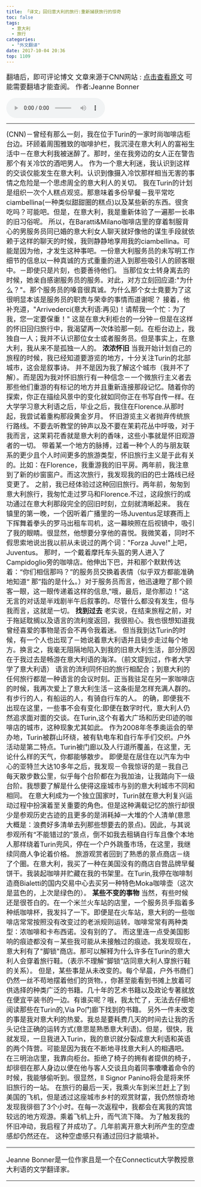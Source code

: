 ```yaml
---
title: 「译文」回归意大利的旅行:重新捕获旅行的惊奇
toc: false
tags:
  - 意大利 
  - 旅行 
categories:
  - "外文翻译"
date: 2017-10-04 20:36
top: 1109
---
```

<font size=4>

翻墙后，即可评论博文
文章来源于CNN网站 : [点击查看原文](http://edition.cnn.com/travel/article/return-trip-italy/index.html) 可能需要翻墙才能查阅。
作者:Jeanne Bonner

</font>
<!--more-->
<audio controls="controls" name="media" style="width:264px"  autoplay loop=true> <source src="/musics/wish.mp3"></audio>

***
<font size=4>
(CNN)－曾经有那么一刻，我在位于Turin的一家时尚咖啡店柜台边。环顾着周围雅致的咖啡护栏，我沉浸在意大利人的富裕生活中－在意大利我被迷醉了。那时，坐在我旁边的女人正在警告那个有关冷饮的酒吧男人。
作为一个意大利迷，我认识到这样的交谈仅能发生在意大利。认识到像摄入冷饮那样相当无害的事情之危险是一个思虑周全的意大利人的关切。
我在Turin的计划是组织一次个人糕点观览。那意味着多份早餐－我平常吃ciambellina(一种类似甜甜圈的糕点)以及某些新的东西。很贪吃吗？可能吧。但是，在意大利，我是重新体验了一遍那一长串的旧习俗呢。
所以，在Baratti&Milano咖啡店里的穿着制服背心的男服务员同已婚的意大利女人聊天就好像他的谋生手段就依赖于这样的聊天的时候，我则静静地享用我的ciambellina。可能是因为他，才发生这种事吧。一份意大利服务员的未写明工作细节的信息以一种真诚的方式重重的进入到那些吸引人的顾客眼中。－即使只是片刻，也要善待他们。
当那位女士转身离去的时候，她亲自感谢服务员的服务。对此，对方立刻回应道:"为什么？"。那个服务员的嗓音很真诚。为什么那个女士竟要为了这很明显本该是服务员的职责与荣幸的事情而道谢呢？
接着，他补充道，"Arrivederci(意大利语:再见)！请帮我一个忙：为了我，您一定要保重！"
这是在意大利柜台的一分钟－但是在这样的怀旧回归旅行中，我渴望再一次体验那一刻。在柜台边上，我独自一人；我并不认识那位女士或者服务员。但是事实上，在意大利，我从来不是孤独一人的。
<b>浓浓怀旧</b>
当我开始计划自己的旅程的时候，我已经知道要游览的地方，十分关注Turin的北部城市，这会是叙事诗。
并不是因为我了解这个城市（我并不了解）。而是因为我对怀旧旅行有一种信念－一个微旅行主义者去那些他们重游的有标记的地方并且重新连接那段记忆。随着你的探索，你正在描绘风景中的变化就如同你正在书写自传一样。在大学学习意大利语之后，毕业之后，我住在Florence.从那时起，我尝试着重构那段黄金岁月。
怀旧游览主义者抛弃传统旅行路线。不要去听教堂的钟声以及不要在茉莉花丛中呼吸，对于我而言，这茉莉花香就是意大利的香味，这些小事就是怀旧观游者的一切。
带着某一个地方的脉搏，过着一种个人的与朋友联系的更少且个人时间更多的旅游类型，怀旧旅行主义是于此有关的。比如：在Florence，我重游我的旧平房。两年前，我注意到了新的纱窗窗户。而这次旅行，我发现我的旧的巴士路线已经变更了。
之前，我已经体验过这种回旧旅行。两年前，匆匆到意大利旅行，我匆忙走过罗马和Florence.不过，这段旅行的成功通过在意大利那段完全的回旧时刻，立刻就清晰起来。
我在镇里的第一晚，一个因听着广播里的一场Juventus足球赛而上下挥舞着拳头的罗马出租车司机，这一幕映照在后视镜中，吸引了我的眼睛。很显然，他想要分享他的喜悦。我微笑着，同时不假思索地说出我以前从未说过的两个词："Forza Juve!"上吧，Juventus。
那时，一个戴着摩托车头盔的男人进入了Campidoglio旁的咖啡店。他伸出下巴，并和那个默默传达着：“你们相信那吗？”的服务员交换着表情（似乎双方都能准确地知道“ 那”指的是什么。）对于服务员而言，他迅速瞪了那个顾客一眼，这一眼传递着这样的信息,"哦，最后，是你那边！"这无言的对话是半戏剧半午后叙事的。尽管什么都没有发生，但与我而言，这就是一切。
<b>找到过去</b>
老实说，在结束旅程之前，对于拖延耽搁以及语言的流利度返回，我很担心。我也很想知道我曾经喜爱的事物是否会不再令我着迷。
但当我到达Turin的时候，有一个人也出现了－她说着意大利语并且徒步走过每个地方。换言之，我毫无阻隔地陷入到我的旧意大利生活，部分原因在于我过去是畅游在意大利语的海洋。（前文提到过，作者大学学了意大利语）
语言的流利同怀旧的旅行相配合；到意大利的任何旅行都是一种语言的会议时刻。正当我驻足在另一家咖啡店的时候，我再次爱上了意大利生活－这条街是怎样充满人群的。有步行的人，有船运的人，有骑自行车的人。
的确，即便我不出现在这里，一些事不会有变化:即便在数字时代，意大利人仍然追求面对面的交谈。在Turin,这个有着大广场和历史印迹的咖啡店的城市，这种现象尤其如此。
作为2008年冬季奥运会的举办地，Turin被群山环绕，被有轨电车和自行车手们交织。户外活动是第二特点。Turin被门廊以及人行道所覆盖，在这里，无论什么样的天气，你都能够散步。
即便是在居住在以汽车为中心的亚特兰大达10多年之后，我发现－令我惊讶的是－我自己每天散步数公里，似乎每个台阶都在为我加油，让我踏向下一级台阶。我想要了解是什么使得这座城市与别的意大利城市不同和相同。
在意大利成为一个独立国家时，Turin就在意大利复兴运动过程中扮演着至关重要的角色。但是这种满载记忆的旅行却很少是参观历史古迹的且更多的是消耗掉一大堆的个人清单(意思大概是：浪费好多清单去列那些想要去的景点)。因此，与其说参观所有“不能错过的”景点，倒不如我去租辆自行车且像个本地人那样绕着Turin兜风，停在一个户外跳蚤市场，在这里，我继续同商人争论着价格。
旅游观赏者回到了熟悉的景点商店－绕了个圈。在意大利，我买了一种在美国没有的商店自营品牌早餐饼干。我装起咖啡并贮藏在我的书架里。在Turin,我停在咖啡制造商Bialetti的国内交易中心去买另一种特色Moka咖啡壶（这次是蓝色的，上次是绿色的）。
<b>某些不变的事物</b>
当然，有些时候还是很苍白的。在一个米兰火车站的店里，一个服务员手指着多种纸咖啡杯，我发抖了一下。即便是在火车站，意大利的一些咖啡店常常按照没有改变过的老派规则运转。咖啡常常有两种类型：浓咖啡和卡布西诺。没有别的了。
而这里连一点受美国影响的痕迹都没有－某些我可能从未接触过的痕迹。我发现现在，意大利有了"脚锁"商店。那可以解释为什么许多在Turin的意大利人会穿着旅行鞋。（表示不理解“脚锁”店同意大利人穿旅行鞋的关系）。
但是，某些事是从未改变的。每个早晨，户外书商们仍然一丝不苟地摆着他们的货物。，你甚至能看到书摊上放着可供选择的种类广泛的书籍。几十年的艺术书籍以及政论专著就放在便宜平装书的一边。有谁买呢？哦，我太忙了，无法去仔细地阅读那些在Turin的,Via Po门廊下找到的书籍。
另外一件未改变的事是我对意大利的热爱。我总是要耗费几天的时间去让我的舌头记住正确的运转方式(意思是熟悉意大利语)。但是，很快，我就发现，一旦我进入Turin，我的意识就分裂成意大利语和英语的两个阵营。可能是因为我在不断地寻找意大利人的相遇吧。
在三明治店里，我靠向柜台。拒绝了椅子的拥有者提供的椅子，却徘徊在那人身边以便在他与客人交谈且向着同事囔囔着命令的时候，我能够偷听到。很显然，ll Signor Panino将会是将来怀旧旅行的一站。
在旅行的最后一天，我乘火车到米兰赶上了到美国的飞机，但是透过这座城市乡村的观赏财富，我仍然惊奇地发现我徘徊了3个小时。在每一次返程中，我都会在离我的宾馆较远的地方观游。乘着飞机上升，而气流下降。
为了触发我的怀旧冲动，我启程了并成功了。几年前离开意大利所产生的空虚感却仍然还在。
这种空虚感只有通过回归才能填补。

***
Jeanne Bonner是一位作家且是一个在Connecticut大学教授意大利语的文学翻译家。

</font>

***
